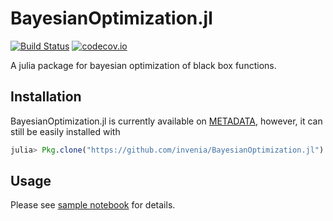 BayesianOptimization.jl
=========================
[![Build Status](https://travis-ci.org/invenia/BayesianOptimization.jl.svg?branch=master)](https://travis-ci.org/invenia/BayesianOptimization.jl)
[![codecov.io](https://codecov.io/github/invenia/BayesianOptimization.jl/coverage.svg?branch=master)](https://codecov.io/github/invenia/BayesianOptimization.jl?branch=master)

A julia package for bayesian optimization of black box functions.


Installation
--------------
BayesianOptimization.jl is currently available on [METADATA](https://github.com/JuliaLang/METADATA.jl), however, it can still be easily installed with 
```julia
julia> Pkg.clone("https://github.com/invenia/BayesianOptimization.jl")
```

Usage
-------

Please see [sample notebook](examples/simple.ipynb) for details.




